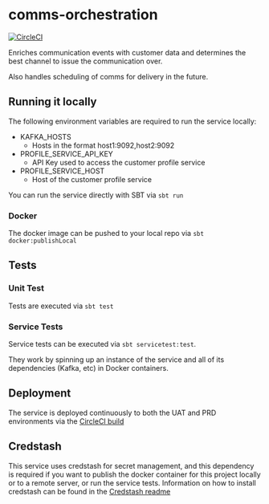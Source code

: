 # comms-orchestration

[![CircleCI](https://circleci.com/gh/ovotech/comms-orchestration.svg?style=svg)](https://circleci.com/gh/ovotech/comms-orchestration)

Enriches communication events with customer data and determines the best channel to issue the communication over.

Also handles scheduling of comms for delivery in the future.

## Running it locally

The following environment variables are required to run the service locally:
* KAFKA_HOSTS
  * Hosts in the format host1:9092,host2:9092
* PROFILE_SERVICE_API_KEY
  * API Key used to access the customer profile service
* PROFILE_SERVICE_HOST
  * Host of the customer profile service

You can run the service directly with SBT via `sbt run`

### Docker

The docker image can be pushed to your local repo via `sbt docker:publishLocal`

## Tests

### Unit Test

Tests are executed via `sbt test`

### Service Tests

Service tests can be executed via `sbt servicetest:test`.

They work by spinning up an instance of the service and all of its dependencies (Kafka, etc) in Docker containers.

## Deployment

The service is deployed continuously to both the UAT and PRD environments via the [CircleCI build](https://circleci.com/gh/ovotech/comms-orchestration) 

## Credstash

This service uses credstash for secret management, and this dependency is required if you want to publish the docker container for this project locally or to a remote server, or run the service tests. Information on how to install credstash can be found in the [Credstash readme](https://github.com/fugue/credstash)


